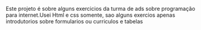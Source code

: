 Este projeto é sobre alguns exercicios da turma de ads sobre programação para internet.Usei Html e css somente, sao alguns exercios apenas introdutorios sobre formularios ou curriculos e tabelas